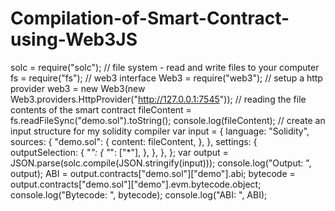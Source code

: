 # Compilation-of-Smart-Contract-using-Web3JS

solc = require("solc");
// file system - read and write files to your computer
fs = require("fs");
// web3 interface
Web3 = require("web3");
// setup a http provider
web3 = new Web3(new
Web3.providers.HttpProvider("http://127.0.0.1:7545"));
// reading the file contents of the smart contract
fileContent = fs.readFileSync("demo.sol").toString();
console.log(fileContent);
// create an input structure for my solidity compiler
var input = {
language: "Solidity",
sources: {
"demo.sol": {
content: fileContent,
},
},
settings: {
outputSelection: {
"*": {
"*": ["*"],
},
},
},
};
var output = JSON.parse(solc.compile(JSON.stringify(input)));
console.log("Output: ", output);
ABI = output.contracts["demo.sol"]["demo"].abi;
bytecode = output.contracts["demo.sol"]["demo"].evm.bytecode.object;
console.log("Bytecode: ", bytecode);
console.log("ABI: ", ABI);
